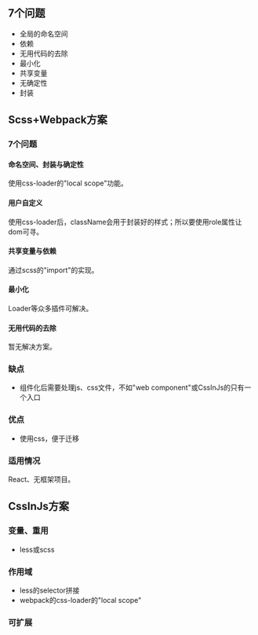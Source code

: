 ## 7个问题

* 全局的命名空间
* 依赖
* 无用代码的去除
* 最小化
* 共享变量
* 无确定性
* 封装

## Scss+Webpack方案

### 7个问题
#### 命名空间、封装与确定性
使用css-loader的"local scope"功能。

#### 用户自定义
使用css-loader后，className会用于封装好的样式；所以要使用role属性让dom可寻。

#### 共享变量与依赖
通过scss的"import"的实现。

#### 最小化
Loader等众多插件可解决。

#### 无用代码的去除
暂无解决方案。

### 缺点
* 组件化后需要处理js、css文件，不如"web component"或CssInJs的只有一个入口

### 优点
* 使用css，便于迁移

### 适用情况
React、无框架项目。

## CssInJs方案

### 变量、重用
* less或scss

### 作用域
* less的selector拼接
* webpack的css-loader的"local scope"

### 可扩展
